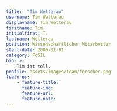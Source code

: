 ```yaml
---
title:  "Tim Wetterau"
username: Tim Wetterau
displayname: Tim Wetterau
firstname: Tim
initialfirst: T.
lastname: Wetterau
position: Wissenschaftlicher Mitarbeiter
start-date: 2000-01-01
category: FoSIL
bio: >- 
    Tim ist toll.   
profile: assets/images/team/forscher.png
features:
    - feature-title: 
      feature-img: 
      feature-url: 
      feature-note: 
---
```

